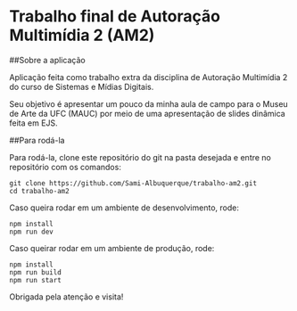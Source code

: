 # Trabalho final de Autoração Multimídia 2 (AM2)

##Sobre a aplicação

Aplicação feita como trabalho extra da disciplina de Autoração Multimídia 2 do curso de Sistemas e Mídias Digitais.

Seu objetivo é apresentar um pouco da minha aula de campo para o Museu de Arte da UFC (MAUC) por meio de uma apresentação de slides dinâmica feita em EJS.

##Para rodá-la

Para rodá-la, clone este repositório do git na pasta desejada e entre no repositório com os comandos:

```shell
git clone https://github.com/Sami-Albuquerque/trabalho-am2.git
cd trabalho-am2
```

Caso queira rodar em um ambiente de desenvolvimento, rode:

```shell
npm install
npm run dev
```

Caso queirar rodar em um ambiente de produção, rode:

```shell
npm install
npm run build
npm run start
```

Obrigada pela atenção e visita!